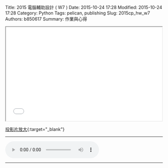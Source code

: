 Title: 2015 電腦輔助設計 ( W7 )
Date: 2015-10-24 17:28
Modified: 2015-10-24 17:28
Category: Python
Tags: pelican, publishing
Slug: 2015cp_hw_w7
Authors: b850617
Summary: 作業與心得

<iframe src="simplest5.html" width="500" height="300"></iframe>

[投影片放大](simplest5.html){:target="_blank"} 
<br>
<hr>
<html>
<head> 
<title>Deemo.m3u</title>
</head>
<body>
    <audio controls autoplay >
        <embed src="https://copy.com/NyqTwDKaEnwOWaT7/Deemo.M3u">
    </audio>
</body>
</html>
<hr>
<br>


